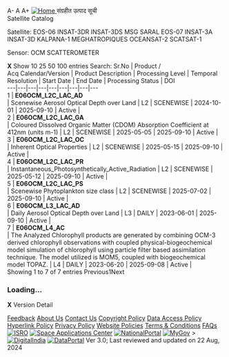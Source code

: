 A- A A+
[ ![Home](https://mosdac.gov.in/sites/default/files/mosdac_small.png) ](https://mosdac.gov.in/ "Home")
संग्रहीत उत्पाद सूची   
Satellite Catalog  

Satellite: EOS-06 INSAT-3DR INSAT-3DS MSG SARAL EOS-07 INSAT-3A INSAT-3D KALPANA-1 MEGHATROPIQUES OCEANSAT-2 SCATSAT-1   

Sensor: OCM SCATTEROMETER   
  

**X**
Show 10 25 50 100 entries
Search:
Sr.No | Product /  
Acq Calendar/Version  | Product Description | Processing Level | Temporal Resolution | Start Date | End Date | Processing Status | DOI  
---|---|---|---|---|---|---|---|---  
1 |  **E06OCM_L2C_LAC_AD**  
| Scenewise Aerosol Optical Depth over Land | L2 | SCENEWISE | 2024-10-01 | 2025-09-10 | Active | [](https://dx.doi.org/)  
2 |  **E06OCM_L2C_LAC_GA**  
| Coloured Dissolved Organic Matter (CDOM) Absorption Coefficient at 412nm (units m-1) | L2 | SCENEWISE | 2025-05-05 | 2025-09-10 | Active | [](https://dx.doi.org/)  
3 |  **E06OCM_L2C_LAC_OC**  
| Inherent Optical Properties | L2 | SCENEWISE | 2025-05-15 | 2025-09-10 | Active | [](https://dx.doi.org/)  
4 |  **E06OCM_L2C_LAC_PR**  
| Instantaneous_Photosynthetically_Active_Radiation | L2 | SCENEWISE | 2025-05-12 | 2025-09-10 | Active | [](https://dx.doi.org/)  
5 |  **E06OCM_L2C_LAC_PS**  
| Scenewise Phytoplankton size class | L2 | SCENEWISE | 2025-07-02 | 2025-09-10 | Active | [](https://dx.doi.org/)  
6 |  **E06OCM_L3_LAC_AD**  
| Daily Aerosol Optical Depth over Land | L3 | DAILY | 2023-06-01 | 2025-09-10 | Active | [](https://dx.doi.org/)  
7 |  **E06OCM_L4_AC**  
| The Analyzed Chlorophyll products are generated by combining OCM-3 derived chlorophyll observations with coupled physical-biogeochemical model simulation of chlorophyll using particle filter based assimilation technique. The model utilized is MOM5, coupled with biogeochemical model TOPAZ. | L4 | DAILY | 2023-06-20 | 2025-09-08 | Active | [](https://dx.doi.org/)  
Showing 1 to 7 of 7 entries
Previous1Next
### Loading...
**X**
Version Detail
  

[](javascript:void\(0\);)
[Feedback](https://mosdac.gov.in/mosdac-feedback)
[About Us](https://mosdac.gov.in/about-us)
[Contact Us](https://mosdac.gov.in/contact-us)
[Copyright Policy](https://mosdac.gov.in/copyright-policy)
[Data Access Policy](https://mosdac.gov.in/data-access-policy)
[Hyperlink Policy](https://mosdac.gov.in/hyperlink-policy)
[Privacy Policy](https://mosdac.gov.in/privacy-policy)
[Website Policies](https://mosdac.gov.in/website-policies)
[Terms & Conditions](https://mosdac.gov.in/terms-conditions)
[FAQs](https://mosdac.gov.in/faq-page)
[![ISRO](https://mosdac.gov.in/sites/default/files/styles/thumbnail/public/logo-transparent.png?itok=IUS20l-w)](http://www.isro.gov.in) [![Space Applications Center](https://mosdac.gov.in/sites/default/files/styles/thumbnail/public/saclogo.png?itok=_Jv4AuIn)](http://www.sac.gov.in) [![NationalPortal](https://mosdac.gov.in/sites/default/files/styles/thumbnail/public/india-gov_0.png?itok=yssAPH3m)](http://www.india.gov.in) [![MyGov](https://mosdac.gov.in/sites/default/files/styles/thumbnail/public/mygov_0.png?itok=Po-dzdT3)](http://mygov.in/) >[![DigitalIndia](https://mosdac.gov.in/sites/default/files/styles/thumbnail/public/digital-india_0.png?itok=ntlP7atE)](http://www.digitalindia.gov.in/) [![DataPortal](https://mosdac.gov.in/sites/default/files/styles/thumbnail/public/data-gov.png?itok=qYA78FgB)](http://data.gov.in)
Ver 3.0; Last reviewed and updated on 22 Aug, 2024 
